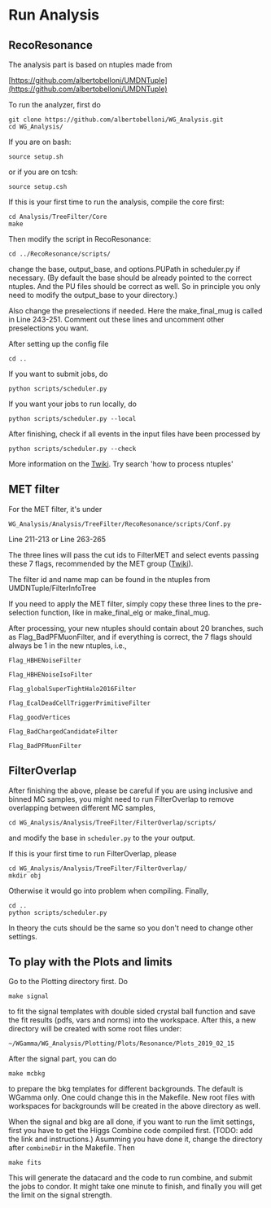 # Run Analysis

## RecoResonance

The analysis part is based on ntuples made from 

   [https://github.com/albertobelloni/UMDNTuple](https://github.com/albertobelloni/UMDNTuple)

To run the analyzer, first do 
   ```
   git clone https://github.com/albertobelloni/WG_Analysis.git
   cd WG_Analysis/
   ```
If you are on bash:
   ```
   source setup.sh
   ```
or if you are on tcsh:
   ```
   source setup.csh
   ```

If this is your first time to run the analysis, compile the core first:
   ```
   cd Analysis/TreeFilter/Core
   make
   ```

Then modify the script in RecoResonance:
   ```
   cd ../RecoResonance/scripts/
   ```
change the base, output_base, and options.PUPath in scheduler.py if necessary. (By default the base should be already pointed to the correct ntuples. And the PU files should be correct as well. So in principle you only need to modify the output_base to your directory.)

Also change the preselections if needed. Here the make_final_mug is called in Line 243-251. Comment out these lines and uncomment other preselections you want. 

After setting up the config file
   ```
   cd ..
   ```

If you want to submit jobs, do
   ```
   python scripts/scheduler.py
   ```

If you want your jobs to run locally, do
   ```
   python scripts/scheduler.py --local
   ```

After finishing, check if all events in the input files have been processed by
   ```
   python scripts/scheduler.py --check
   ```

More information on the [Twiki](https://twiki.cern.ch/twiki/bin/view/CMS/WGToLNuGResonance). Try search 'how to process ntuples'

## MET filter

For the MET filter, it's under 

    WG_Analysis/Analysis/TreeFilter/RecoResonance/scripts/Conf.py

Line 211-213 or Line 263-265

The three lines will pass the cut ids to FilterMET and select events passing these 7 flags, recommended by the MET group ([Twiki](https://twiki.cern.ch/twiki/bin/view/CMS/MissingETOptionalFiltersRun2)).

The filter id and name map can be found in the ntuples from UMDNTuple/FilterInfoTree

If you need to apply the MET filter, simply copy these three lines to the pre-selection function, like in make_final_elg or make_final_mug.

After processing, your new ntuples should contain about 20 branches, such as Flag_BadPFMuonFilter, and if everything is correct, the 7 flags should always be 1 in the new ntuples, i.e.,

    Flag_HBHENoiseFilter

    Flag_HBHENoiseIsoFilter

    Flag_globalSuperTightHalo2016Filter

    Flag_EcalDeadCellTriggerPrimitiveFilter

    Flag_goodVertices

    Flag_BadChargedCandidateFilter

    Flag_BadPFMuonFilter

## FilterOverlap

After finishing the above, please be careful if you are using inclusive and binned MC samples, you might need to run FilterOverlap to remove overlapping between different MC samples, 
   ```
   cd WG_Analysis/Analysis/TreeFilter/FilterOverlap/scripts/
   ```
and modify the base in `scheduler.py` to the your output. 

If this is your first time to run FilterOverlap, please
   ```
   cd WG_Analysis/Analysis/TreeFilter/FilterOverlap/
   mkdir obj
   ```
Otherwise it would go into problem when compiling. Finally,
   ```
   cd ..
   python scripts/scheduler.py
   ```
In theory the cuts should be the same so you don't need to change other settings.

## To play with the Plots and limits

Go to the Plotting directory first. Do
```
make signal
```
to fit the signal templates with double sided crystal ball function and save the fit results (pdfs, vars and norms) into the workspace. After this, a new directory will be created with some root files under:

```
~/WGamma/WG_Analysis/Plotting/Plots/Resonance/Plots_2019_02_15
```

After the signal part, you can do
```
make mcbkg
```
to prepare the bkg templates for different backgrounds. The default is WGamma only. One could change this in the Makefile. New root files with workspaces for backgrounds will be created in the above directory as well.

When the signal and bkg are all done, if you want to run the limit settings, first you have to get the Higgs Combine code compiled first. (TODO: add the link and instructions.) Asumming you have done it, change the directory after `combineDir` in the Makefile. Then
```
make fits
```
This will generate the datacard and the code to run combine, and submit the jobs to condor. It might take one minute to finish, and finally you will get the limit on the signal strength.
